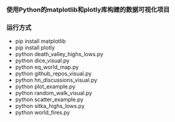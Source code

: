 ### 使用Python的matplotlib和plotly库构建的数据可视化项目

### 运行方式
- pip install matplotlib
- pip install plotly
- python death_valley_highs_lows.py
- python dice_visual.py
- python eq_world_map.py
- python github_repos_visual.py
- python hn_discussions_visual.py
- python plot_example.py
- python random_walk_visual.py
- python scatter_example.py
- python sitka_highs_lows.py
- python world_fires.py
